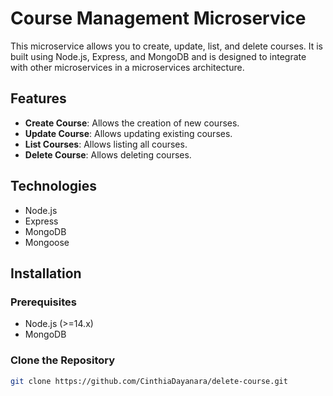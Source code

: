 # Course Management Microservice

This microservice allows you to create, update, list, and delete courses. It is built using Node.js, Express, and MongoDB and is designed to integrate with other microservices in a microservices architecture.

## Features

- **Create Course**: Allows the creation of new courses.
- **Update Course**: Allows updating existing courses.
- **List Courses**: Allows listing all courses.
- **Delete Course**: Allows deleting courses.

## Technologies

- Node.js
- Express
- MongoDB
- Mongoose

## Installation

### Prerequisites

- Node.js (>=14.x)
- MongoDB

### Clone the Repository

```bash
git clone https://github.com/CinthiaDayanara/delete-course.git
